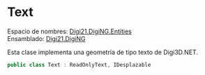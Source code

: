 # Text

Espacio de nombres: [Digi21.DigiNG.Entities](./)  
Ensamblado: [Digi21.DigiNG](../)

Esta clase implementa una geometría de tipo texto de Digi3D.NET.

```csharp
public class Text : ReadOnlyText, IDesplazable
```


